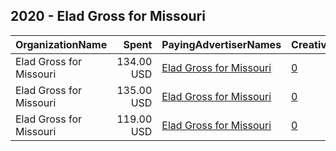 ## 2020 - Elad Gross for Missouri 
|OrganizationName|Spent|PayingAdvertiserNames|CreativeUrls|Impressions|Genders|AgeBrackets|CountryCodes|BillingAddresses|CandidateBallotInformation|
|:---|---:|:---|:---|---:|:---|:---|:---|:---|:---|
|Elad Gross for Missouri|134.00 USD|[Elad Gross for Missouri](2020/Elad_Gross_for_Missouri.md)|[0](https://www.snap.com/political-ads/asset/276e19df81d7e1c90b333dcf017ccf7419b9626a34dac1a55eaf2c2b5ae9fc9c?mediaType=jpeg)|56,507||18+|united states|US|Elad Gross|
|Elad Gross for Missouri|135.00 USD|[Elad Gross for Missouri](2020/Elad_Gross_for_Missouri.md)|[0](https://www.snap.com/political-ads/asset/34543caea59b573090172a18042e21fca49298ab088f2d4ba658a465549acdbb?mediaType=jpeg)|66,413||18-39|united states|US|Elad Gross|
|Elad Gross for Missouri|119.00 USD|[Elad Gross for Missouri](2020/Elad_Gross_for_Missouri.md)|[0](https://www.snap.com/political-ads/asset/6ba0d8cada931d5e82602c6d24612d6451e63a05b66c6f511a0bb3d3fc8f4e0a?mediaType=jpeg)|52,168||18-40|united states|US|Elad Gross|
